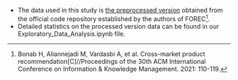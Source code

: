 * The data used in this study is [the preprocessed version](https://github.com/hamedrab/FOREC/tree/main/DATA/proc_data) obtained from the official code repository established by the authors of FOREC[^1]. 
* Detailed statistics on the processed version data can be found in our Exploratory_Data_Analysis.ipynb file.

[^1]: Bonab H, Aliannejadi M, Vardasbi A, et al. Cross-market product recommendation[C]//Proceedings of the 30th ACM International Conference on Information & Knowledge Management. 2021: 110-119.
